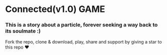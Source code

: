 # Connected(v1.0) GAME
### This is a story about a particle, forever seeking a way back to its soulmate :)

Fork the repo, clone & download, play, share and support by giving a star to this repo ❤️
